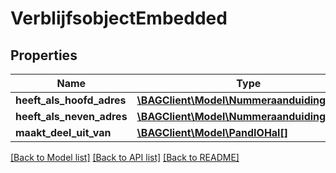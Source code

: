 # VerblijfsobjectEmbedded

## Properties
Name | Type | Description | Notes
------------ | ------------- | ------------- | -------------
**heeft_als_hoofd_adres** | [**\BAGClient\Model\NummeraanduidingIOHal**](NummeraanduidingIOHal.md) |  | [optional] 
**heeft_als_neven_adres** | [**\BAGClient\Model\NummeraanduidingIOHal[]**](NummeraanduidingIOHal.md) |  | [optional] 
**maakt_deel_uit_van** | [**\BAGClient\Model\PandIOHal[]**](PandIOHal.md) |  | [optional] 

[[Back to Model list]](../../README.md#documentation-for-models) [[Back to API list]](../../README.md#documentation-for-api-endpoints) [[Back to README]](../../README.md)

